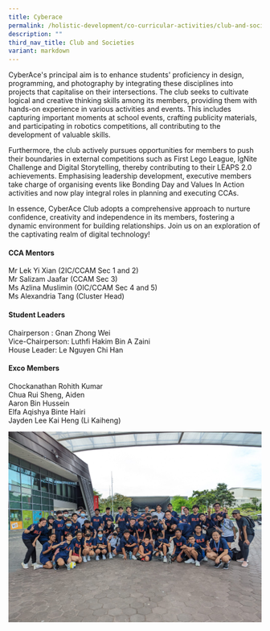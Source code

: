 ```yaml
---
title: Cyberace
permalink: /holistic-development/co-curricular-activities/club-and-societies/cyberace/
description: ""
third_nav_title: Club and Societies
variant: markdown
---
```

CyberAce's principal aim is to enhance students' proficiency in design, programming, and photography by integrating these disciplines into projects that capitalise on their intersections. The club seeks to cultivate logical and creative thinking skills among its members, providing them with hands-on experience in various activities and events. This includes capturing important moments at school events, crafting publicity materials, and participating in robotics competitions, all contributing to the development of valuable skills.

Furthermore, the club actively pursues opportunities for members to push their boundaries in external competitions such as First Lego League, IgNite Challenge and Digital Storytelling, thereby contributing to their LEAPS 2.0 achievements. Emphasising leadership development, executive members take charge of organising events like Bonding Day and Values In Action activities and now play integral roles in planning and executing CCAs.

In essence, CyberAce Club adopts a comprehensive approach to nurture confidence, creativity and independence in its members, fostering a dynamic environment for building relationships. Join us on an exploration of the captivating realm of digital technology!



#### **CCA Mentors**
Mr Lek Yi Xian (2IC/CCAM Sec 1 and 2)<br>
Mr Salizam Jaafar (CCAM Sec 3)<br>
Ms Azlina Muslimin (OIC/CCAM Sec 4 and 5)<br>
Ms Alexandria Tang (Cluster Head)


#### **Student Leaders**
Chairperson : Gnan Zhong Wei<br>
Vice-Chairperson: Luthfi Hakim Bin A Zaini<br>
House Leader: Le Nguyen Chi Han

#### **Exco Members**
Chockanathan Rohith Kumar<br>
Chua Rui Sheng, Aiden<br>
Aaron Bin Hussein<br>
Elfa Aqishya Binte Hairi<br>
Jayden Lee Kai Heng (Li Kaiheng)

![](/images/CA1.JPG)
